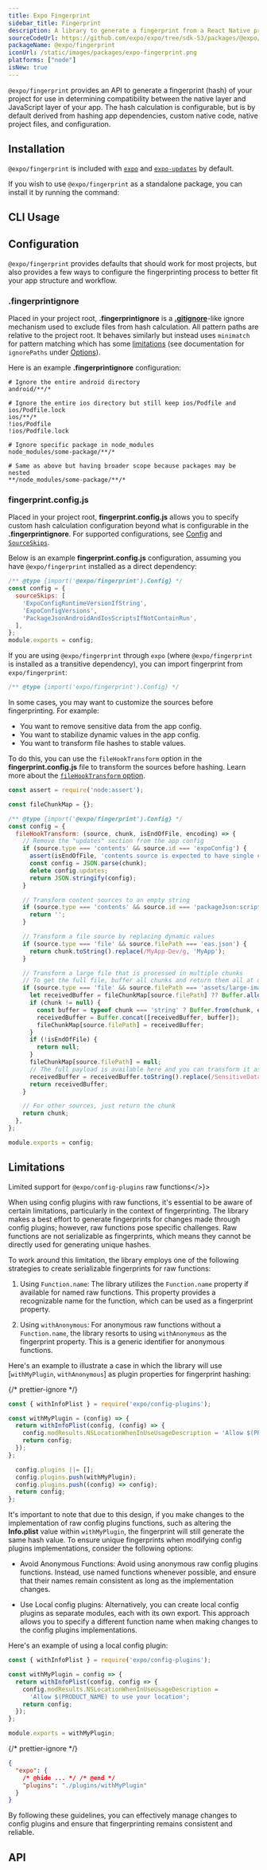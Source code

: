 ```yaml
---
title: Expo Fingerprint
sidebar_title: Fingerprint
description: A library to generate a fingerprint from a React Native project.
sourceCodeUrl: https://github.com/expo/expo/tree/sdk-53/packages/@expo/fingerprint
packageName: @expo/fingerprint
iconUrl: /static/images/packages/expo-fingerprint.png
platforms: ["node"]
isNew: true
---
```


`@expo/fingerprint` provides an API to generate a fingerprint (hash) of your project for use in determining compatibility between the native layer and JavaScript layer of your app. The hash calculation is configurable, but is by default derived from hashing app dependencies, custom native code, native project files, and configuration.

## Installation

`@expo/fingerprint` is included with [`expo`](expo.md) and [`expo-updates`](updates.md) by default.

If you wish to use `@expo/fingerprint` as a standalone package, you can install it by running the command:

## CLI Usage

## Configuration

`@expo/fingerprint` provides defaults that should work for most projects, but also provides a few ways to configure the fingerprinting process to better fit your app structure and workflow.

### .fingerprintignore

Placed in your project root, **.fingerprintignore** is a [**.gitignore**](https://git-scm.com/docs/gitignore#_pattern_format)-like ignore mechanism used to exclude files from hash calculation. All pattern paths are relative to the project root. It behaves similarly but instead uses `minimatch` for pattern matching which has some [limitations](#limitations) (see documentation for `ignorePaths` under [Options](#options)).

Here is an example **.fingerprintignore** configuration:

```ignore .fingerprintignore
# Ignore the entire android directory
android/**/*

# Ignore the entire ios directory but still keep ios/Podfile and ios/Podfile.lock
ios/**/*
!ios/Podfile
!ios/Podfile.lock

# Ignore specific package in node_modules
node_modules/some-package/**/*

# Same as above but having broader scope because packages may be nested
**/node_modules/some-package/**/*
```

### fingerprint.config.js

Placed in your project root, **fingerprint.config.js** allows you to specify custom hash calculation configuration beyond what is configurable in the **.fingerprintignore**. For supported configurations, see [Config](#config) and [`SourceSkips`](#sourceskips).

Below is an example **fingerprint.config.js** configuration, assuming you have `@expo/fingerprint` installed as a direct dependency:

```js fingerprint.config.js
/** @type {import('@expo/fingerprint').Config} */
const config = {
  sourceSkips: [
    'ExpoConfigRuntimeVersionIfString',
    'ExpoConfigVersions',
    'PackageJsonAndroidAndIosScriptsIfNotContainRun',
  ],
};
module.exports = config;
```

If you are using `@expo/fingerprint` through `expo` (where `@expo/fingerprint` is installed as a transitive dependency), you can import fingerprint from `expo/fingerprint`:

```js
/** @type {import('expo/fingerprint').Config} */
```

In some cases, you may want to customize the sources before fingerprinting. For example:

- You want to remove sensitive data from the app config.
- You want to stabilize dynamic values in the app config.
- You want to transform file hashes to stable values.

To do this, you can use the `fileHookTransform` option in the **fingerprint.config.js** file to transform the sources before hashing. Learn more about the [`fileHookTransform` option](#filehooktransformfunctionsource-chunk-isendoffile-encoding).

```js fingerprint.config.js
const assert = require('node:assert');

const fileChunkMap = {};

/** @type {import('@expo/fingerprint').Config} */
const config = {
  fileHookTransform: (source, chunk, isEndOfFile, encoding) => {
    // Remove the "updates" section from the app config
    if (source.type === 'contents' && source.id === 'expoConfig') {
      assert(isEndOfFile, 'contents source is expected to have single chunk.');
      const config = JSON.parse(chunk);
      delete config.updates;
      return JSON.stringify(config);
    }

    // Transform content sources to an empty string
    if (source.type === 'contents' && source.id === 'packageJson:scripts') {
      return '';
    }

    // Transform a file source by replacing dynamic values
    if (source.type === 'file' && source.filePath === 'eas.json') {
      return chunk.toString().replace(/MyApp-Dev/g, 'MyApp');
    }

    // Transform a large file that is processed in multiple chunks
    // To get the full file, buffer all chunks and return them all at once
    if (source.type === 'file' && source.filePath === 'assets/large-image.jpg') {
      let receivedBuffer = fileChunkMap[source.filePath] ?? Buffer.alloc(0);
      if (chunk != null) {
        const buffer = typeof chunk === 'string' ? Buffer.from(chunk, encoding) : chunk;
        receivedBuffer = Buffer.concat([receivedBuffer, buffer]);
        fileChunkMap[source.filePath] = receivedBuffer;
      }
      if (!isEndOfFile) {
        return null;
      }
      fileChunkMap[source.filePath] = null;
      // The full payload is available here and you can transform it as needed.
      receivedBuffer = receivedBuffer.toString().replace(/SensitiveData/g, 'StableData');
      return receivedBuffer;
    }

    // For other sources, just return the chunk
    return chunk;
  },
};

module.exports = config;
```

## Limitations

Limited support for <CODE>@expo/config-plugins</CODE> raw functions</>}>

When using config plugins with raw functions, it's essential to be aware of certain limitations, particularly in the context of fingerprinting. The library makes a best effort to generate fingerprints for changes made through config plugins; however, raw functions pose specific challenges. Raw functions are not serializable as fingerprints, which means they cannot be directly used for generating unique hashes.

To work around this limitation, the library employs one of the following strategies to create serializable fingerprints for raw functions:

1. Using `Function.name`: The library utilizes the `Function.name` property if available for named raw functions. This property provides a recognizable name for the function, which can be used as a fingerprint property.

2. Using `withAnonymous`: For anonymous raw functions without a `Function.name`, the library resorts to using `withAnonymous` as the fingerprint property. This is a generic identifier for anonymous functions.

Here's an example to illustrate a case in which the library will use [`withMyPlugin`, `withAnonymous`] as plugin properties for fingerprint hashing:

{/* prettier-ignore */}
```js app.config.js
const { withInfoPlist } = require('expo/config-plugins');

const withMyPlugin = (config) => {
  return withInfoPlist(config, (config) => {
    config.modResults.NSLocationWhenInUseUsageDescription = 'Allow $(PRODUCT_NAME) to use your location';
    return config;
  });
};

  config.plugins ||= [];
  config.plugins.push(withMyPlugin);
  config.plugins.push((config) => config);
  return config;
};
```

It's important to note that due to this design, if you make changes to the implementation of raw config plugins functions, such as altering the **Info.plist** value within `withMyPlugin`, the fingerprint will still generate the same hash value. To ensure unique fingerprints when modifying config plugins implementations, consider the following options:

- Avoid Anonymous Functions: Avoid using anonymous raw config plugins functions. Instead, use named functions whenever possible, and ensure that their names remain consistent as long as the implementation changes.

- Use Local config plugins: Alternatively, you can create local config plugins as separate modules, each with its own export. This approach allows you to specify a different function name when making changes to the config plugins implementations.

Here's an example of using a local config plugin:

```js ./plugins/withMyPlugin.js
const { withInfoPlist } = require('expo/config-plugins');

const withMyPlugin = config => {
  return withInfoPlist(config, config => {
    config.modResults.NSLocationWhenInUseUsageDescription =
      'Allow $(PRODUCT_NAME) to use your location';
    return config;
  });
};

module.exports = withMyPlugin;
```

{/* prettier-ignore */}
```json app.json
{
  "expo": {
    /* @hide ... */ /* @end */
    "plugins": "./plugins/withMyPlugin"
  }
}
```

By following these guidelines, you can effectively manage changes to config plugins and ensure that fingerprinting remains consistent and reliable.

## API

```ts

```